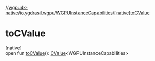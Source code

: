 //[wgpu4k-native](../../../index.md)/[io.ygdrasil.wgpu](../index.md)/[WGPUInstanceCapabilities](index.md)/[[native]toCValue]([native]to-c-value.md)

# toCValue

[native]\
open fun [toCValue]([native]to-c-value.md)(): [CValue](https://kotlinlang.org/api/core/kotlin-stdlib/kotlinx.cinterop/-c-value/index.html)&lt;WGPUInstanceCapabilities&gt;